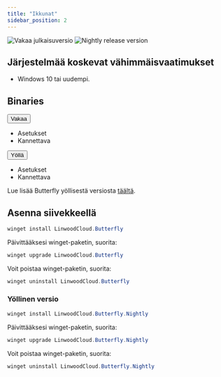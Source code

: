 ```yaml
---
title: "Ikkunat"
sidebar_position: 2
---
```


![Vakaa julkaisuversio](https://img.shields.io/badge/dynamic/yaml?color=c4840d&label=Stable&query=%24.version&url=https%3A%2F%2Fraw.githubusercontent.com%2FLinwoodDev%2Fbutterfly%2Fstable%2Fapp%2Fpubspec.yaml&style=for-the-badge) ![Nightly release version](https://img.shields.io/badge/dynamic/yaml?color=f7d28c&label=Nightly&query=%24.version&url=https%3A%2F%2Fraw.githubusercontent.com%2FLinwoodDev%2Fbutterfly%2Fnightly%2Fapp%2Fpubspec.yaml&style=for-the-badge)

## Järjestelmää koskevat vähimmäisvaatimukset

* Windows 10 tai uudempi.

## Binaries

<div className="row margin-bottom--lg padding--sm">
<div className="dropdown dropdown--hoverable margin--sm">
  <button className="button button--outline button--info button--lg">Vakaa</button>
  <ul className="dropdown__menu">
    <li>
      <DownloadButton after="/downloads/post-windows" className="dropdown__link" href="https://github.com/LinwoodDev/butterfly/releases/download/stable/linwood-butterfly-windows-setup.exe">
        Asetukset
      </DownloadButton>
    </li>
    <li>
      <DownloadButton after="/downloads/post-windows" className="dropdown__link" href="https://github.com/LinwoodDev/butterfly/releases/download/stable/linwood-butterfly-windows.zip">
        Kannettava
      </DownloadButton>
    </li>
  </ul>
</div>
<div className="dropdown dropdown--hoverable margin--sm">
  <button className="button button--outline button--danger button--lg">Yöllä</button>
  <ul className="dropdown__menu">
    <li>
      <DownloadButton after="/downloads/post-windows" className="dropdown__link" href="https://github.com/LinwoodDev/butterfly/releases/download/nightly/linwood-butterfly-windows-setup-x86_64.exe">
        Asetukset
      </DownloadButton>
    </li>
    <li>
      <DownloadButton after="/downloads/post-windows" className="dropdown__link" href="https://github.com/LinwoodDev/butterfly/releases/download/nightly/linwood-butterfly-windows-x86_64.zip">
        Kannettava
      </DownloadButton>
    </li>
  </ul>
</div>
</div>

Lue lisää Butterfly yöllisestä versiosta [täältä](/nightly).

## Asenna siivekkeellä

```powershell
winget install LinwoodCloud.Butterfly
```

Päivittääksesi winget-paketin, suorita:

```powershell
winget upgrade LinwoodCloud.Butterfly
```

Voit poistaa winget-paketin, suorita:

```powershell
winget uninstall LinwoodCloud.Butterfly
```

### Yöllinen versio

```powershell
winget install LinwoodCloud.Butterfly.Nightly
```

Päivittääksesi winget-paketin, suorita:

```powershell
winget upgrade LinwoodCloud.Butterfly.Nightly
```

Voit poistaa winget-paketin, suorita:

```powershell
winget uninstall LinwoodCloud.Butterfly.Nightly
```
